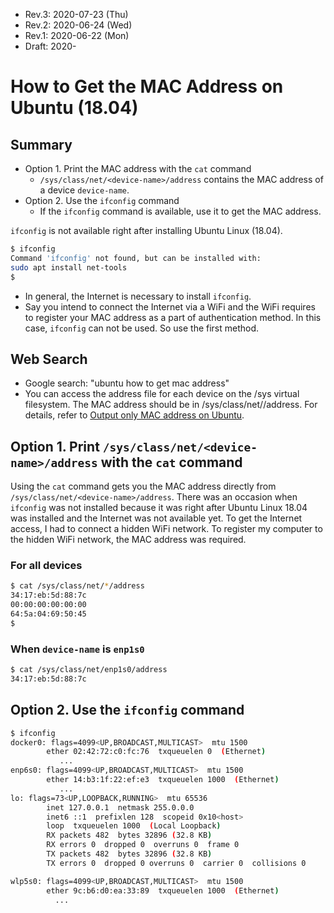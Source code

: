 * Rev.3: 2020-07-23 (Thu)
* Rev.2: 2020-06-24 (Wed)
* Rev.1: 2020-06-22 (Mon)
* Draft: 2020-

# How to Get the MAC Address on Ubuntu (18.04)

## Summary
* Option 1. Print the MAC address with the `cat` command 
  * `/sys/class/net/<device-name>/address` contains the MAC address of a device `device-name`. 
* Option 2. Use the `ifconfig` command
  * If the `ifconfig` command is available, use it to get the MAC address.

`ifconfig` is not available right after installing Ubuntu Linux (18.04).
```bash
$ ifconfig
Command 'ifconfig' not found, but can be installed with:
sudo apt install net-tools
$
```
  * In general, the Internet is necessary to install `ifconfig`.
  * Say you intend to connect the Internet via a WiFi and the WiFi requires to register your MAC address as a part of authentication method. In this case, `ifconfig` can not be used. So use the first method.

## Web Search

* Google search: "ubuntu how to get mac address"
* You can access the address file for each device on the /sys virtual filesystem. The MAC address should be in /sys/class/net/<device-name>/address. For details, refer to [Output only MAC address on Ubuntu](https://askubuntu.com/questions/628383/output-only-mac-address-on-ubuntu).

## Option 1. Print `/sys/class/net/<device-name>/address` with the `cat` command 

Using the `cat` command gets you the MAC address directly from `/sys/class/net/<device-name>/address`.  There was an occasion when `ifconfig` was not installed because it was right after Ubuntu Linux 18.04 was installed and the Internet was not available yet. To get the Internet access, I had to connect a hidden WiFi network. To register my computer to the hidden WiFi network, the MAC address was required. 

### For all devices

```bash
$ cat /sys/class/net/*/address
34:17:eb:5d:88:7c
00:00:00:00:00:00
64:5a:04:69:50:45
$
```

### When `device-name` is `enp1s0`

```bash
$ cat /sys/class/net/enp1s0/address
34:17:eb:5d:88:7c
```
## Option 2. Use the `ifconfig` command
```bash
$ ifconfig
docker0: flags=4099<UP,BROADCAST,MULTICAST>  mtu 1500
        ether 02:42:72:c0:fc:76  txqueuelen 0  (Ethernet)
           ...
enp6s0: flags=4099<UP,BROADCAST,MULTICAST>  mtu 1500
        ether 14:b3:1f:22:ef:e3  txqueuelen 1000  (Ethernet)
           ...
lo: flags=73<UP,LOOPBACK,RUNNING>  mtu 65536
        inet 127.0.0.1  netmask 255.0.0.0
        inet6 ::1  prefixlen 128  scopeid 0x10<host>
        loop  txqueuelen 1000  (Local Loopback)
        RX packets 482  bytes 32896 (32.8 KB)
        RX errors 0  dropped 0  overruns 0  frame 0
        TX packets 482  bytes 32896 (32.8 KB)
        TX errors 0  dropped 0 overruns 0  carrier 0  collisions 0

wlp5s0: flags=4099<UP,BROADCAST,MULTICAST>  mtu 1500
        ether 9c:b6:d0:ea:33:89  txqueuelen 1000  (Ethernet)
          ...
```
